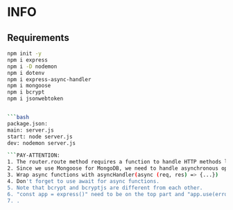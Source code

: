 # INFO

## Requirements

```bash
npm init -y
npm i express
npm i -D nodemon
npm i dotenv
npm i express-async-handler
npm i mongoose
npm i bcrypt
npm i jsonwebtoken


```bash
package.json:
main: server.js
start: node server.js
dev: nodemon server.js

```PAY-ATTENTION:
1. The router.route method requires a function to handle HTTP methods like GET or POST.
2. Since we use Mongoose for MongoDB, we need to handle asynchronous operations using promises, typically with async/await, before processing req and res.
3. Wrap async functions with asyncHandler(async (req, res) => {...})
4. Don't forget to use await for async functions.
5. Note that bcrypt and bcryptjs are different from each other.
6. "const app = express()" need to be on the top part and "app.use(errorHandler)"  need to be on the bottom part to cover all. Otherwise, "ReferenceError: app is not defined" may occur.
7. .
